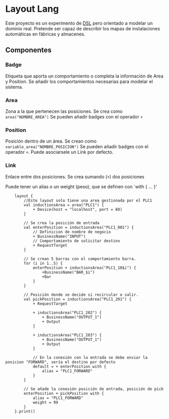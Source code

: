 # Layout Lang

Este proyecto es un experimento de [DSL](https://en.wikipedia.org/wiki/Domain-specific_language) 
pero orientado a modelar un dominio real. Pretende ser capaz de describir los mapas de instalaciones
automáticas en fábricas y almacenes.

## Componentes

### Badge
Etiqueta que aporta un comportamiento o completa la información de Area y Position.
Se añadir los comportamientos necesarias para modelar el sistema.

### Area
Zona a la que pertenecen las posiciones. Se crea como `area("NOMBRE_AREA")`
Se pueden añadir badges con el operador `+`

### Position
Posición dentro de un área. Se crean como `variable_area("NOMBRE_POSICION")`
Se pueden añadir badges con el operador `+`. Puede asociarsele un Link por defecto.

### Link
Enlace entre dos posiciones. Se crea sumando (`+`) dos posiciones 

Puede tener un alias o un weight (peso), que se definen con `with { ... }'



```
    layout {
        //Este layout solo tiene una area gestionada por el PLC1
        val inductionsArea = area("PLC1") {
            + Device(host = "localhost", port = 80)
        }

        // Se crea la posición de entrada
        val enterPosition = inductionsArea("PLC1_001") {
            // Definicion de nombre de negocio
            + BusinessName("INPUT")
            // Comportamiento de solicitar destino
            + RequestTarget
        }

        // Se crean 5 barras con el comportamiento barra.
        for (i in 1..5) {
            enterPosition + inductionsArea("PLC1_10$i") {
                +BusinessName("BAR_$i")
                +Bar
            }
        }
        
        // Posición donde se decide si recircular o salir.
        val pickPosition = inductionsArea("PLC1_201") {
            + RequestTarget

            + inductionsArea("PLC1_202") {
                + BusinessName("OUTPUT_1")
                + Output
            }

            + inductionsArea("PLC1_203") {
                + BusinessName("OUTPUT_1")
                + Output
            }

            // En la conexión con la entrada se debe enviar la posicion "FORWARD", sería el destino por defecto
            default = + enterPosition with {
                alias = "PLC1_FORWARD"
            }
        }

        // Se añade la conexión posición de entrada, posición de pick
        enterPosition + pickPosition with {
            alias = "PLC1_FORWARD"
            weight = 99
        }
    }.print()
```




